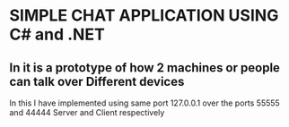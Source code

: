 <h1>SIMPLE CHAT APPLICATION USING C# and .NET</h1>
<h2>In it is a prototype of how 2 machines or people can talk over Different devices </h2>
<p>In this I have implemented using same port 127.0.0.1 over the ports 55555 and 44444 Server and Client respectively</p>
